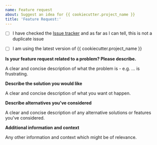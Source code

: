 ```yaml
---
name: Feature request
about: Suggest an idea for {{ cookiecutter.project_name }}
title: 'Feature Request:'
---
```


- [ ] I have checked the [Issue tracker](../issues) and as far as I can tell, this is not a duplicate issue
- [ ] I am using the latest version of {{ cookiecutter.project_name }}


**Is your feature request related to a problem?  Please describe.**

A clear and concise description of what the problem is - e.g. ... is frustrating.


**Describe the solution you would like**

A clear and concise description of what you want ot happen.


**Describe alternatives you've considered**

A clear and concise description of any alternative solutions or features you've considered.


**Additional information and context**

Any other information and context which might be of relevance.
